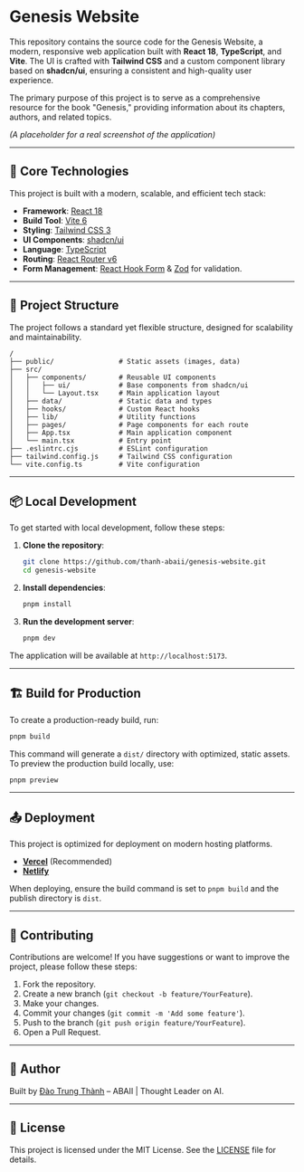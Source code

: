 # Genesis Website

This repository contains the source code for the Genesis Website, a modern, responsive web application built with **React 18**, **TypeScript**, and **Vite**. The UI is crafted with **Tailwind CSS** and a custom component library based on **shadcn/ui**, ensuring a consistent and high-quality user experience.

The primary purpose of this project is to serve as a comprehensive resource for the book "Genesis," providing information about its chapters, authors, and related topics.

  
*(A placeholder for a real screenshot of the application)*

---

## 🚀 Core Technologies

This project is built with a modern, scalable, and efficient tech stack:

-   **Framework**: [React 18](https://reactjs.org/)
-   **Build Tool**: [Vite 6](https://vitejs.dev/)
-   **Styling**: [Tailwind CSS 3](https://tailwindcss.com/)
-   **UI Components**: [shadcn/ui](https://ui.shadcn.com/)
-   **Language**: [TypeScript](https://www.typescriptlang.org/)
-   **Routing**: [React Router v6](https://reactrouter.com/)
-   **Form Management**: [React Hook Form](https://react-hook-form.com/) & [Zod](https://zod.dev/) for validation.

---

## 📂 Project Structure

The project follows a standard yet flexible structure, designed for scalability and maintainability.

```
/
├── public/                # Static assets (images, data)
├── src/
│   ├── components/        # Reusable UI components
│   │   ├── ui/            # Base components from shadcn/ui
│   │   └── Layout.tsx     # Main application layout
│   ├── data/              # Static data and types
│   ├── hooks/             # Custom React hooks
│   ├── lib/               # Utility functions
│   ├── pages/             # Page components for each route
│   ├── App.tsx            # Main application component
│   └── main.tsx           # Entry point
├── .eslintrc.cjs          # ESLint configuration
├── tailwind.config.js     # Tailwind CSS configuration
└── vite.config.ts         # Vite configuration
```

---

## 📦 Local Development

To get started with local development, follow these steps:

1.  **Clone the repository**:
    ```bash
    git clone https://github.com/thanh-abaii/genesis-website.git
    cd genesis-website
    ```

2.  **Install dependencies**:
    ```bash
    pnpm install
    ```

3.  **Run the development server**:
    ```bash
    pnpm dev
    ```

The application will be available at `http://localhost:5173`.

---

## 🏗 Build for Production

To create a production-ready build, run:

```bash
pnpm build
```

This command will generate a `dist/` directory with optimized, static assets. To preview the production build locally, use:

```bash
pnpm preview
```

---

## 📤 Deployment

This project is optimized for deployment on modern hosting platforms.

-   **[Vercel](httpss://vercel.com/)** (Recommended)
-   **[Netlify](httpss://www.netlify.com/)**

When deploying, ensure the build command is set to `pnpm build` and the publish directory is `dist`.

---

## 🤝 Contributing

Contributions are welcome! If you have suggestions or want to improve the project, please follow these steps:

1.  Fork the repository.
2.  Create a new branch (`git checkout -b feature/YourFeature`).
3.  Make your changes.
4.  Commit your changes (`git commit -m 'Add some feature'`).
5.  Push to the branch (`git push origin feature/YourFeature`).
6.  Open a Pull Request.

---

## 👤 Author

Built by [Đào Trung Thành](https://github.com/thanh-abaii) – ABAII | Thought Leader on AI.

---

## 📄 License

This project is licensed under the MIT License. See the [LICENSE](LICENSE) file for details.

